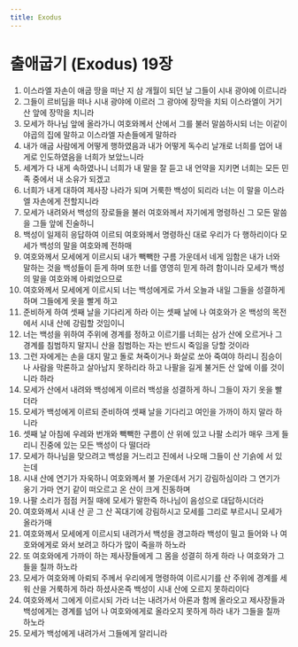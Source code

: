 ```yaml
---
title: Exodus
---
```


# 출애굽기 (Exodus) 19장
1. 이스라엘 자손이 애굽 땅을 떠난 지 삼 개월이 되던 날 그들이 시내 광야에 이르니라
1. 그들이 르비딤을 떠나 시내 광야에 이르러 그 광야에 장막을 치되 이스라엘이 거기 산 앞에 장막을 치니라
1. 모세가 하나님 앞에 올라가니 여호와께서 산에서 그를 불러 말씀하시되 너는 이같이 야곱의 집에 말하고 이스라엘 자손들에게 말하라
1. 내가 애굽 사람에게 어떻게 행하였음과 내가 어떻게 독수리 날개로 너희를 업어 내게로 인도하였음을 너희가 보았느니라
1. 세계가 다 내게 속하였나니 너희가 내 말을 잘 듣고 내 언약을 지키면 너희는 모든 민족 중에서 내 소유가 되겠고
1. 너희가 내게 대하여 제사장 나라가 되며 거룩한 백성이 되리라 너는 이 말을 이스라엘 자손에게 전할지니라
1. 모세가 내려와서 백성의 장로들을 불러 여호와께서 자기에게 명령하신 그 모든 말씀을 그들 앞에 진술하니
1. 백성이 일제히 응답하여 이르되 여호와께서 명령하신 대로 우리가 다 행하리이다 모세가 백성의 말을 여호와께 전하매
1. 여호와께서 모세에게 이르시되 내가 빽빽한 구름 가운데서 네게 임함은 내가 너와 말하는 것을 백성들이 듣게 하며 또한 너를 영영히 믿게 하려 함이니라 모세가 백성의 말을 여호와께 아뢰었으므로
1. 여호와께서 모세에게 이르시되 너는 백성에게로 가서 오늘과 내일 그들을 성결하게 하며 그들에게 옷을 빨게 하고
1. 준비하게 하여 셋째 날을 기다리게 하라 이는 셋째 날에 나 여호와가 온 백성의 목전에서 시내 산에 강림할 것임이니
1. 너는 백성을 위하여 주위에 경계를 정하고 이르기를 너희는 삼가 산에 오르거나 그 경계를 침범하지 말지니 산을 침범하는 자는 반드시 죽임을 당할 것이라
1. 그런 자에게는 손을 대지 말고 돌로 쳐죽이거나 화살로 쏘아 죽여야 하리니 짐승이나 사람을 막론하고 살아남지 못하리라 하고 나팔을 길게 불거든 산 앞에 이를 것이니라 하라
1. 모세가 산에서 내려와 백성에게 이르러 백성을 성결하게 하니 그들이 자기 옷을 빨더라
1. 모세가 백성에게 이르되 준비하여 셋째 날을 기다리고 여인을 가까이 하지 말라 하니라
1. 셋째 날 아침에 우레와 번개와 빽빽한 구름이 산 위에 있고 나팔 소리가 매우 크게 들리니 진중에 있는 모든 백성이 다 떨더라
1. 모세가 하나님을 맞으려고 백성을 거느리고 진에서 나오매 그들이 산 기슭에 서 있는데
1. 시내 산에 연기가 자욱하니 여호와께서 불 가운데서 거기 강림하심이라 그 연기가 옹기 가마 연기 같이 떠오르고 온 산이 크게 진동하며
1. 나팔 소리가 점점 커질 때에 모세가 말한즉 하나님이 음성으로 대답하시더라
1. 여호와께서 시내 산 곧 그 산 꼭대기에 강림하시고 모세를 그리로 부르시니 모세가 올라가매
1. 여호와께서 모세에게 이르시되 내려가서 백성을 경고하라 백성이 밀고 들어와 나 여호와에게로 와서 보려고 하다가 많이 죽을까 하노라
1. 또 여호와에게 가까이 하는 제사장들에게 그 몸을 성결히 하게 하라 나 여호와가 그들을 칠까 하노라
1. 모세가 여호와께 아뢰되 주께서 우리에게 명령하여 이르시기를 산 주위에 경계를 세워 산을 거룩하게 하라 하셨사온즉 백성이 시내 산에 오르지 못하리이다
1. 여호와께서 그에게 이르시되 가라 너는 내려가서 아론과 함께 올라오고 제사장들과 백성에게는 경계를 넘어 나 여호와에게로 올라오지 못하게 하라 내가 그들을 칠까 하노라
1. 모세가 백성에게 내려가서 그들에게 알리니라